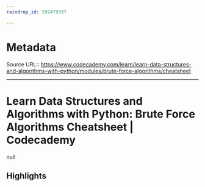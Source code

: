 ```yaml
---
raindrop_id: 592479397

---
```


# Metadata
Source URL:: https://www.codecademy.com/learn/learn-data-structures-and-algorithms-with-python/modules/brute-force-algorithms/cheatsheet


---
# Learn Data Structures and Algorithms with Python: Brute Force Algorithms Cheatsheet | Codecademy

null

## Highlights
